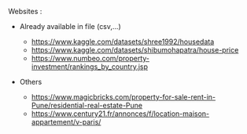 Websites :

- Already available in file (csv,...)
  - https://www.kaggle.com/datasets/shree1992/housedata
  - https://www.kaggle.com/datasets/shibumohapatra/house-price
  - https://www.numbeo.com/property-investment/rankings_by_country.jsp

- Others
  - https://www.magicbricks.com/property-for-sale-rent-in-Pune/residential-real-estate-Pune
  - https://www.century21.fr/annonces/f/location-maison-appartement/v-paris/
